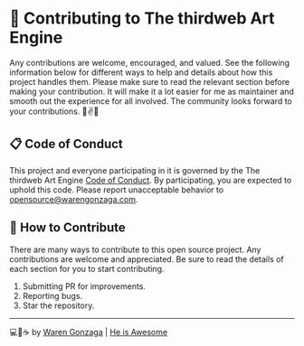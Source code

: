# 🎯 Contributing to The thirdweb Art Engine

Any contributions are welcome, encouraged, and valued. See the following information below for different ways to help and details about how this project handles them. Please make sure to read the relevant section before making your contribution. It will make it a lot easier for me as maintainer and smooth out the experience for all involved. The community looks forward to your contributions. 🎉✌✨

## 📋 Code of Conduct

This project and everyone participating in it is governed by the The thirdweb Art Engine [Code of Conduct](https://github.com/warengonzaga/thirdweb-art-engine/blob/master/code_of_conduct.md). By participating, you are expected to uphold this code. Please report unacceptable behavior to <opensource@warengonzaga.com>.

## 💖 How to Contribute

There are many ways to contribute to this open source project. Any contributions are welcome and appreciated. Be sure to read the details of each section for you to start contributing.

1. Submitting PR for improvements.
2. Reporting bugs.
3. Star the repository.

---

💻💖☕ by [Waren Gonzaga](https://warengonzaga.com) | [He is Awesome](https://www.youtube.com/watch?v=HHrxS4diLew&t=44s)